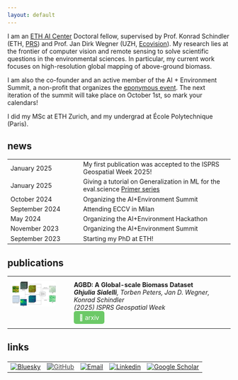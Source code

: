 ```yaml
---
layout: default
---
```


I am an [ETH AI Center](https://ai.ethz.ch/) Doctoral fellow, supervised by Prof. Konrad Schindler (ETH, [PRS](https://prs.igp.ethz.ch/)) and Prof. Jan Dirk Wegner (UZH, [Ecovision](https://dm3l.uzh.ch/wegner)). My research lies at the frontier of computer vision and remote sensing to solve scientific questions in the environmental sciences. In particular, my current work focuses on high-resolution global mapping of above-ground biomass.

I am also the co-founder and an active member of the AI + Environment Summit, a non-profit that organizes the [eponymous event](https://summit.biodivx.org/). The next iteration of the summit will take place on October 1st, so mark your calendars! 

I did my MSc at ETH Zurich, and my undergrad at École Polytechnique (Paris).


## news
<table style="width:100%; border-collapse: collapse;">
  <tr>
    <td style="width:20%; min-width:150px;">January 2025</td>
    <td style="width:80%;">My first publication was accepted to the ISPRS Geospatial Week 2025!</td>
  </tr>
  <tr>
    <td style="width:20%; min-width:150px;">January 2025</td>
    <td style="width:80%;">Giving a tutorial on Generalization in ML for the eval.science <a href="https://docs.eval.science/learn/primer" target="_blank">Primer series</a></td>
  </tr>
  <tr>
    <td style="width:20%; min-width:150px;">October 2024</td>
    <td style="width:80%;">Organizing the AI+Environment Summit</td>
  </tr>
  <tr>
    <td style="width:20%; min-width:150px;">September 2024</td>
    <td style="width:80%;">Attending ECCV in Milan</td>
  </tr>
  <tr>
    <td style="width:20%; min-width:150px;">May 2024</td>
    <td style="width:80%;">Organizing the AI+Environment Hackathon</td>
  </tr>
  <tr>
    <td style="width:20%; min-width:150px;">November 2023</td>
    <td style="width:80%;">Organizing the AI+Environment Summit</td>
  </tr>
  <tr>
    <td style="width:20%; min-width:150px;">September 2023</td>
    <td style="width:80%;">Starting my PhD at ETH!</td>
  </tr>
</table>


## publications
<table style="width:100%; border-collapse: collapse; margin-bottom: 20px;">
  <tr>
    <td style="width: 120px; padding: 10px; vertical-align: top;">
      <img src="../assets/img/AGBD.png" alt="Publication Image" style="width:100px; border-radius: 8px;">
    </td>
    <td style="padding: 10px; vertical-align: top;">
      <strong>AGBD: A Global-scale Biomass Dataset</strong><br>
      <em><strong>Ghjulia Sialelli</strong>, Torben Peters, Jan D. Wegner, Konrad Schindler</em><br><em>(2025) ISPRS Geospatial Week</em><br>
      <a href="https://arxiv.org/abs/2406.04928" target="_blank" 
         style="display: inline-block; padding: 6px 12px; background-color: #6cc967; 
                color: white; text-decoration: none; border-radius: 5px; font-size: 14px;">
        🔗 arxiv
      </a>
    </td>
  </tr>
</table>


## links
<table style="width:100%; text-align:center; margin-top: 20px;">
  <tr>
    <td>
      <a href="https://bsky.app/profile/ghjuliasialelli.bsky.social" target="_blank">
        <img src="https://upload.wikimedia.org/wikipedia/commons/7/7a/Bluesky_Logo.svg" 
             alt="Bluesky" style="width:40px;">
      </a>
    </td>
    <td>
      <a href="https://github.com/ghjuliasialelli" target="_blank">
        <img src="https://cdn.jsdelivr.net/npm/simple-icons@v9/icons/github.svg" 
             alt="GitHub" style="width:40px; filter: invert(0.2);">
      </a>
    </td>
    <td>
      <a href="mailto:gsialelli@ethz.ch">
        <img src="https://cdn.jsdelivr.net/npm/simple-icons@v9/icons/maildotru.svg" 
             alt="Email" style="width:40px;">
      </a>
    </td>
    <td>
      <a href="https://www.linkedin.com/in/ghjuliasialelli/">
        <img src="https://cdn.jsdelivr.net/npm/simple-icons@v9/icons/linkedin.svg" 
             alt="Linkedin" style="width:40px;">
      </a>
    </td>
    <td>
      <a href="https://scholar.google.com/citations?user=WTVF1dAAAAAJ&hl=fr">
        <img src="https://cdn.jsdelivr.net/npm/simple-icons@v9/icons/googlescholar.svg" 
             alt="Google Scholar" style="width:40px;">
      </a>
    </td>
  </tr>
</table>
